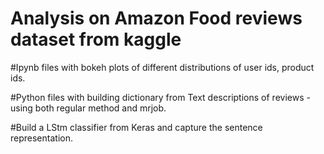﻿# Analysis on Amazon Food reviews dataset from kaggle
 
 
 #Ipynb files with bokeh plots of different distributions of user ids, product ids. 
 
 #Python files with building dictionary from Text descriptions of reviews - using both regular method and mrjob. 
 
 #Build a LStm classifier from Keras and capture the sentence representation. 
